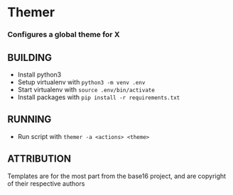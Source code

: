 # Themer
### Configures a global theme for X

## BUILDING
+ Install python3
+ Setup virtualenv with `python3 -m venv .env`
+ Start virtualenv with `source .env/bin/activate`
+ Install packages with `pip install -r requirements.txt`

## RUNNING
+ Run script with `themer -a <actions> <theme>`

## ATTRIBUTION
Templates are for the most part from the base16 project, and are copyright of their respective authors
